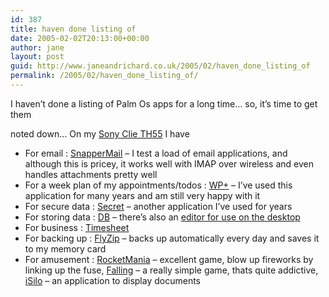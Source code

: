 ```yaml
---
id: 387
title: haven done listing of
date: 2005-02-02T20:13:00+00:00
author: jane
layout: post
guid: http://www.janeandrichard.co.uk/2005/02/haven_done_listing_of
permalink: /2005/02/haven_done_listing_of/
---
```

I haven&#8217;t done a listing of Palm Os apps for a long time&#8230; so, it&#8217;s time to get them 

noted down&#8230; On my [Sony Clie TH55](http://v1.janeandrichard.co.uk/gadgets/review/SonyClieTH55.xml) I have

  * For email : [SnapperMail](http://www.snappermail.com/wireless/email/) &#8211; I test a load of email applications, and although this is pricey, it works well with IMAP over wireless and even handles attachments pretty well
  * For a week plan of my appointments/todos : [WP+](http://jmjeong.com/?WP) &#8211; I&#8217;ve used this application for many years and am still very happy with it
  * For secure data : [Secret](http://www.linkesoft.com/secret/) &#8211; another application I&#8217;ve used for years
  * For storing data : [DB](http://pilot-db.sourceforge.net/) &#8211; there&#8217;s also an [editor for use on the desktop](http://www.jakewalk.de/)
  * For business : [Timesheet](http://www.jsankey.com/software/timesheet/timesheet.htm)
  * For backing up : [FlyZip](http://www.fly-zip.com/) &#8211; backs up automatically every day and saves it to my memory card
  * For amusement : [RocketMania](http://www.astraware.com/palm/default/rocketmania/?skucode=0102-000-0034) &#8211; excellent game, blow up fireworks by linking up the fuse, [Falling](http://www.freewarepalm.com/games/falling.shtml) &#8211; a really simple game, thats quite addictive, [iSilo](http://www.isilo.com/) &#8211; an application to display documents